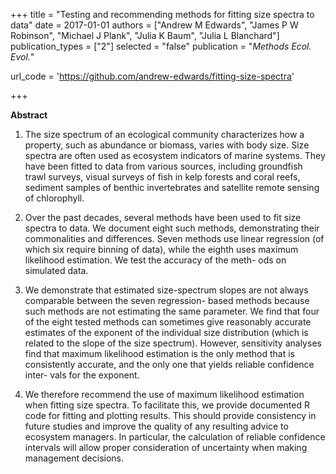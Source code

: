 +++
title = "Testing and recommending methods for fitting size spectra to data"
date = 2017-01-01
authors = ["Andrew M Edwards", "James P W Robinson", "Michael J Plank", "Julia K Baum", "Julia L Blanchard"]
publication_types = ["2"]
selected = "false"
publication = "*Methods Ecol. Evol.*"

url_code = 'https://github.com/andrew-edwards/fitting-size-spectra'

+++

<script type='text/javascript' src='https://d1bxh8uas1mnw7.cloudfront.net/assets/embed.js'></script>

<div data-badge-details="right" data-badge-type="medium-donut" data-doi="10.1111/2041-210X.12641" data-hide-no-mentions="true" class="altmetric-embed"></div>

**Abstract**

1. The size spectrum of an ecological community characterizes how a property, such as abundance or biomass, varies with body size. Size spectra are often used as ecosystem indicators of marine systems. They have been fitted to data from various sources, including groundfish trawl surveys, visual surveys of fish in kelp forests and coral reefs, sediment samples of benthic invertebrates and satellite remote sensing of chlorophyll. 

2. Over the past decades, several methods have been used to fit size spectra to data. We document eight such methods, demonstrating their commonalities and differences. Seven methods use linear regression (of which six require binning of data), while the eighth uses maximum likelihood estimation. We test the accuracy of the meth- ods on simulated data. 

3. We demonstrate that estimated size-spectrum slopes are not always comparable between the seven regression- based methods because such methods are not estimating the same parameter. We find that four of the eight tested methods can sometimes give reasonably accurate estimates of the exponent of the individual size distribution (which is related to the slope of the size spectrum). However, sensitivity analyses find that maximum likelihood estimation is the only method that is consistently accurate, and the only one that yields reliable confidence inter- vals for the exponent. 

4. We therefore recommend the use of maximum likelihood estimation when fitting size spectra. To facilitate this, we provide documented R code for fitting and plotting results. This should provide consistency in future studies and improve the quality of any resulting advice to ecosystem managers. In particular, the calculation of reliable confidence intervals will allow proper consideration of uncertainty when making management decisions. 